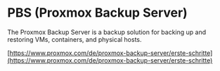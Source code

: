 # PBS (Proxmox Backup Server)

The Proxmox Backup Server is a backup solution for backing up and restoring VMs, containers, and physical hosts.

[https://www.proxmox.com/de/proxmox-backup-server/erste-schritte](https://www.proxmox.com/de/proxmox-backup-server/erste-schritte)

